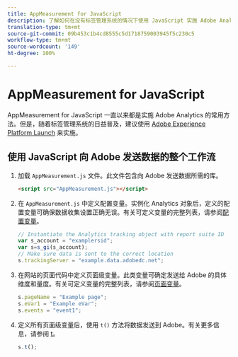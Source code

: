 ```yaml
---
title: AppMeasurement for JavaScript
description: 了解如何在没有标签管理系统的情况下使用 JavaScript 实施 Adobe Analytics。
translation-type: tm+mt
source-git-commit: 09b453c1b4cd8555c5d1718759003945f5c230c5
workflow-type: tm+mt
source-wordcount: '149'
ht-degree: 100%

---
```



# AppMeasurement for JavaScript

AppMeasurement for JavaScript 一直以来都是实施 Adobe Analytics 的常用方法。但是，随着标签管理系统的日益普及，建议使用 [Adobe Experience Platform Launch](../launch/overview.md) 来实施。

## 使用 JavaScript 向 Adobe 发送数据的整个工作流

1. 加载 `AppMeasurement.js` 文件。此文件包含向 Adobe 发送数据所需的库。

   ```html
   <script src="AppMeasurement.js"></script>
   ```

2. 在 `AppMeasurement.js` 中定义配置变量。实例化 Analytics 对象后，定义的配置变量可确保数据收集设置正确无误。有关可定义变量的完整列表，请参阅[配置变量](../vars/config-vars/configuration-variables.md)。

   ```js
   // Instantiate the Analytics tracking object with report suite ID
   var s_account = "examplersid";
   var s=s_gi(s_account);
   // Make sure data is sent to the correct location
   s.trackingServer = "example.data.adobedc.net";
   ```

3. 在网站的页面代码中定义页面级变量。此类变量可确定发送给 Adobe 的具体维度和量度。有关可定义变量的完整列表，请参阅[页面变量](../vars/page-vars/page-variables.md)。

   ```js
   s.pageName = "Example page";
   s.eVar1 = "Example eVar";
   s.events = "event1";
   ```

4. 定义所有页面级变量后，使用 `t()` 方法将数据发送到 Adobe。有关更多信息，请参阅 [t](../vars/functions/t-method.md)。

   ```js
   s.t();
   ```
